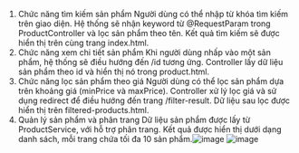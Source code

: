 1. Chức năng tìm kiếm sản phẩm
Người dùng có thể nhập từ khóa tìm kiếm trên giao diện.
Hệ thống sẽ nhận keyword từ @RequestParam trong ProductController và lọc sản phẩm theo tên.
Kết quả tìm kiếm sẽ được hiển thị trên cùng trang index.html.
2. Chức năng xem chi tiết sản phẩm
Khi người dùng nhấp vào một sản phẩm, hệ thống sẽ điều hướng đến /id tương ứng.
Controller lấy dữ liệu sản phẩm theo id và hiển thị nó trong product.html.
3. Chức năng lọc sản phẩm theo giá
Người dùng có thể lọc sản phẩm dựa trên khoảng giá (minPrice và maxPrice).
Controller xử lý lọc giá và sử dụng redirect để điều hướng đến trang /filter-result.
Dữ liệu sau lọc được hiển thị trên filtered-products.html.
4. Quản lý sản phẩm và phân trang
Dữ liệu sản phẩm được lấy từ ProductService, với hỗ trợ phân trang.
Kết quả được hiển thị dưới dạng danh sách, mỗi trang chứa tối đa 10 sản phẩm.![image](https://github.com/user-attachments/assets/5010dd73-2749-477a-894f-5a19884f2713)
![image](https://github.com/user-attachments/assets/22ecc44d-0a32-4eff-8370-4a59d4697143)
